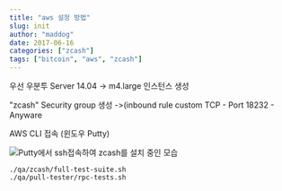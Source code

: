 ```yaml
---
title: "aws 설정 방법"
slug: init
author: "maddog"
date: 2017-06-16
categories: ["zcash"]
tags: ["bitcoin", "aws", "zcash"]
---
```



우선 우분투 Server 14.04 -> m4.large 인스턴스 생성

"zcash" Security group 생성 ->(inbound rule custom TCP - Port 18232 - Anyware

AWS CLI 접속 (윈도우 Putty)


![Putty에서 ssh접속하여 zcash를 설치 중인 모습](assets/running.png)



```
./qa/zcash/full-test-suite.sh
./qa/pull-tester/rpc-tests.sh
```
